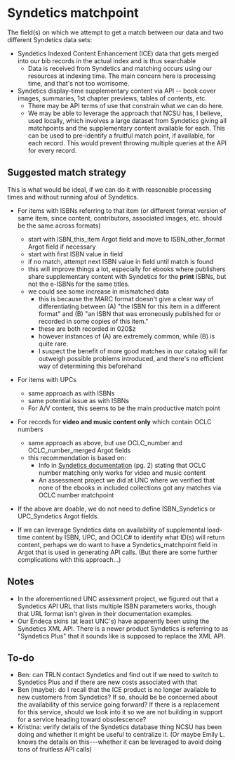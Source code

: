 # Syndetics matchpoint

The field(s) on which we attempt to get a match between our data and two different Syndetics data sets: 

- Syndetics Indexed Content Enhancement (ICE) data that gets merged into our bib records in the actual index and is thus searchable 
  - Data is received from Syndetics and matching occurs using our resources at indexing time. The main concern here is processing time, and that's not too worrisome.
- Syndetics display-time supplementary content via API -- book cover images, summaries, 1st chapter previews, tables of contents, etc.
  - There may be API terms of use that constrain what we can do here.
  - We may be able to leverage the approach that NCSU has, I believe, used locally, which involves a large dataset from Syndetics giving all matchpoints and the supplementary content available for each. This can be used to pre-identify a fruitful match point, if available, for each record. This would prevent throwing multiple queries at the API for every record. 
  
## Suggested match strategy
This is what would be ideal, if we can do it with reasonable processing times and without running afoul of Syndetics. 

- For items with ISBNs referring to that item (or different format version of same item, since content, contributors, associated images, etc. should be the same across formats)
  - start with ISBN_this_item Argot field and move to ISBN_other_format Argot field if necessary
  - start with first ISBN value in field
  - if no match, attempt next ISBN value in field until match is found
  - this will improve things a lot, especially for ebooks where publishers share supplementary content with Syndetics for the **print** ISBNs, but not the e-ISBNs for the same titles. 
  - we could see some increase in mismatched data
    - this is because the MARC format doesn't give a clear way of differentiating between (A) "the ISBN for this item in a different format" and (B) "an ISBN that was erroneously published for or recorded in some copies of this item." 
    - these are both recorded in 020$z
    - however instances of (A) are extremely common, while (B) is quite rare. 
    - I suspect the benefit of more good matches in our catalog will far outweigh possible problems introduced, and there's no efficient way of determining this beforehand
- For items with UPCs
  - same approach as with ISBNs
  - same potential issue as with ISBNs
  - For A/V content, this seems to be the main productive match point
- For records for **video and music content only** which contain OCLC numbers
  - same approach as above, but use OCLC_number and OCLC_number_merged Argot fields
  - this recommendation is based on: 
	- Info in [Syndetics documentation](https://developers.exlibrisgroup.com/resources/voyager/code_contributions/SyndeticsStarterDocument.pdf) (pg. 2) stating that OCLC number matching only works for video and music content
    - An assessment project we did at UNC where we verified that none of the ebooks in included collections got any matches via OCLC number matchpoint

- If the above are doable, we do not need to define ISBN_Syndetics or UPC_Syndetics Argot fields.
- If we can leverage Syndetics data on availability of supplemental load-time content by ISBN, UPC, and OCLC# to identify what ID(s) will return content, perhaps we do want to have a Syndetics_matchpoint field in Argot that is used in generating API calls. (But there are some further complications with this approach...) 
	
## Notes
 - In the aforementioned UNC assessment project, we figured out that a Syndetics API URL that lists multiple ISBN parameters works, though that URL format isn't given in their documentation examples.
 - Our Endeca skins (at least UNC's) have apparently been using the Syndetics XML API. There is a newer product Syndetics is referring to as "Syndetics Plus" that it sounds like is supposed to replace the XML API. 

## To-do
- Ben: can TRLN contact Syndetics and find out if we need to switch to Syndetics Plus and if there are new costs associated with that
- Ben (maybe): do I recall that the ICE product is no longer available to new customers from Syndetics? If so, should be be concerned about the availability of this service going forward? If there is a replacement for this service, should we look into it so we are not building in support for a service heading toward obsolescence? 
- Kristina: verify details of the Syndetics database thing NCSU has been doing and whether it might be useful to centralize it. (Or maybe Emily L. knows the details on this---whether it can be leveraged to avoid doing tons of fruitless API calls)


  


